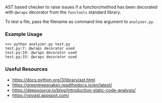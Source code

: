 AST based checker to raise issues if a function/method has been decorated with `@wraps` decorator from the `functools` standard library.

To test a file, pass the filename as command line argument to `analyzer.py`.

### Example Usage
```
>>> python analyzer.py test.py
test.py:7: @wraps decorator used
test.py:19: @wraps decorator used
test.py:33: @wraps decorator used
```

### Useful Resources
* https://docs.python.org/3/library/ast.html
* https://greentreesnakes.readthedocs.io/en/latest/
* https://deepsource.io/blog/introduction-static-code-analysis/
* https://vpyast.appspot.com/
